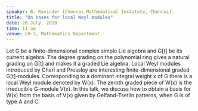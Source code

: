 ```yaml
---
speaker: B. Ravinder (Chennai Mathematical Institute, Chennai)
title: "On bases for local Weyl modules"
date: 26 July, 2018
time: 11 am
venue: LH-3, Mathematics Department
---
```


Let G be a finite-dimensional complex simple Lie algebra and G[t] be its current algebra. The degree grading on the polynomial ring gives a natural grading on G[t] and makes it a graded Lie algebra. Local Weyl modules introduced by Chari and Pressley are interesting finite-dimensional graded G[t]-modules. Corresponding to a dominant integral weight x of G there is a local Weyl module denoted by W(x). The zeroth graded piece of W(x) is the irreducible G-module V(x). In this talk, we discuss how to obtain a basis for W(x) from the basis of V(x) given by Gelfand-Tsetlin patterns, when G is of type A and C.
